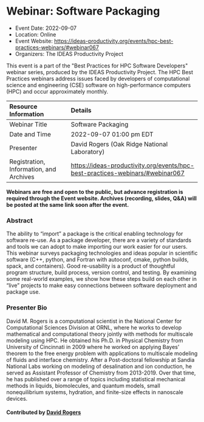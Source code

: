 # Webinar: Software Packaging

- Event Date: 2022-09-07
- Location: Online
- Event Website: https://ideas-productivity.org/events/hpc-best-practices-webinars/#webinar067
- Organizers: The IDEAS Productivity Project
			   
This event is a part of the "Best Practices for HPC Software
Developers" webinar series, produced by the IDEAS Productivity
Project. The HPC Best Practices webinars address issues faced by
developers of computational science and engineering (CSE) software on
high-performance computers (HPC) and occur approximately monthly.

Resource Information | Details
:--- | :---			   
Webinar Title | Software Packaging
Date and Time | 2022-09-07 01:00 pm EDT
Presenter | David Rogers (Oak Ridge National Laboratory)
Registration, Information, and Archives | 	<https://ideas-productivity.org/events/hpc-best-practices-webinars/#webinar067>	   

**Webinars are free and open to the public, but advance registration is required through the Event website. Archives (recording, slides, Q&A) will be posted at the same link soon after the event.**

### Abstract
<p>The ability to “import” a package is the critical enabling technology for software re-use. As a package developer, there are a variety of standards and tools we can adopt to make importing our work easier for our users. This webinar surveys packaging technologies and ideas popular in scientific software (C++, python, and Fortran with autoconf, cmake, python builds, spack, and containers). Good re-usability is a product of thoughtful program structure, build process, version control, and testing. By examining some real-world examples, we show how these steps build on each other in “live” projects to make easy connections between software deployment and package use.</p>



### Presenter Bio
<p>David M. Rogers is a computational scientist in the National Center for Computational Sciences Division at ORNL, where he works to develop mathematical and computational theory jointly with methods for multiscale modeling using HPC. He obtained his Ph.D. in Physical Chemistry from University of Cincinnati in 2009 where he worked on applying Bayes’ theorem to the free energy problem with applications to multiscale modeling of fluids and interface chemistry. After a Post-doctoral fellowship at Sandia National Labs working on modeling of desalination and ion conduction, he served as Assistant Professor of Chemistry from 2013-2019. Over that time, he has published over a range of topics including statistical mechanical methods in liquids, biomolecules, and quantum models, small nonequilibrium systems, hydration, and finite-size effects in nanoscale devices.</p>

    

#### Contributed by [David Rogers](https://github.com/frobnitzem "David Rogers GitHub profile")

<!---
Publish: yes
Categories: skills
Topics: "configuration and builds", "release and deployment", "online learning"
Level: 2
Prerequisites: default
Aggregate: none
--->
